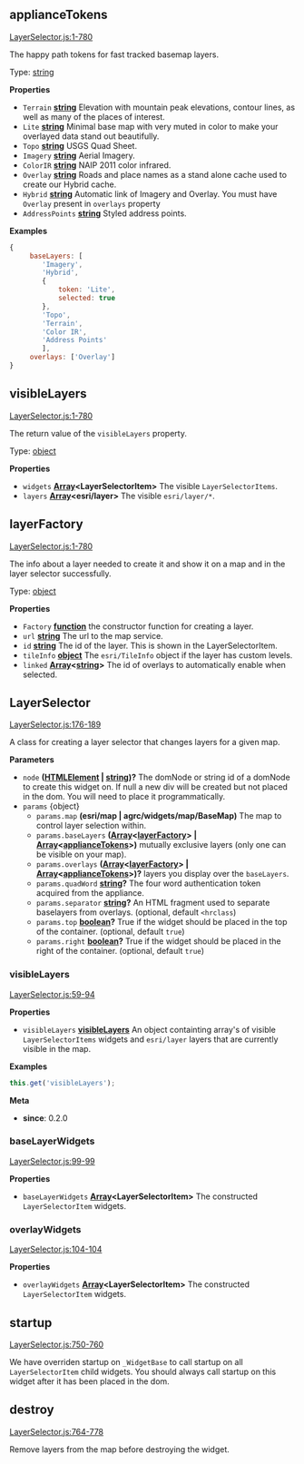 <!-- Generated by documentation.js. Update this documentation by updating the source code. -->

## applianceTokens

[LayerSelector.js:1-780](https://github.com/agrc-widgets/layer-selector/blob/0e01ec325735468277efbb049ce189ab83e25c5f/LayerSelector.js#L1-L780 "Source code on GitHub")

The happy path tokens for fast tracked basemap layers.

Type: [string](https://developer.mozilla.org/en-US/docs/Web/JavaScript/Reference/Global_Objects/String)

**Properties**

-   `Terrain` **[string](https://developer.mozilla.org/en-US/docs/Web/JavaScript/Reference/Global_Objects/String)** Elevation with mountain peak elevations, contour lines,
    as well as many of the places of interest.
-   `Lite` **[string](https://developer.mozilla.org/en-US/docs/Web/JavaScript/Reference/Global_Objects/String)** Minimal base map with very muted in color to make your overlayed data stand out beautifully.
-   `Topo` **[string](https://developer.mozilla.org/en-US/docs/Web/JavaScript/Reference/Global_Objects/String)** USGS Quad Sheet.
-   `Imagery` **[string](https://developer.mozilla.org/en-US/docs/Web/JavaScript/Reference/Global_Objects/String)** Aerial Imagery.
-   `ColorIR` **[string](https://developer.mozilla.org/en-US/docs/Web/JavaScript/Reference/Global_Objects/String)** NAIP 2011 color infrared.
-   `Overlay` **[string](https://developer.mozilla.org/en-US/docs/Web/JavaScript/Reference/Global_Objects/String)** Roads and place names as a stand alone cache used to create our Hybrid cache.
-   `Hybrid` **[string](https://developer.mozilla.org/en-US/docs/Web/JavaScript/Reference/Global_Objects/String)** Automatic link of Imagery and Overlay. You must have `Overlay` present in `overlays` property
-   `AddressPoints` **[string](https://developer.mozilla.org/en-US/docs/Web/JavaScript/Reference/Global_Objects/String)** Styled address points.

**Examples**

```javascript
{
     baseLayers: [
        'Imagery',
        'Hybrid',
        {
            token: 'Lite',
            selected: true
        },
        'Topo',
        'Terrain',
        'Color IR',
        'Address Points'
        ],
     overlays: ['Overlay']
}
```

## visibleLayers

[LayerSelector.js:1-780](https://github.com/agrc-widgets/layer-selector/blob/0e01ec325735468277efbb049ce189ab83e25c5f/LayerSelector.js#L1-L780 "Source code on GitHub")

The return value of the `visibleLayers` property.

Type: [object](https://developer.mozilla.org/en-US/docs/Web/JavaScript/Reference/Global_Objects/Object)

**Properties**

-   `widgets` **[Array](https://developer.mozilla.org/en-US/docs/Web/JavaScript/Reference/Global_Objects/Array)&lt;LayerSelectorItem>** The visible `LayerSelectorItems`.
-   `layers` **[Array](https://developer.mozilla.org/en-US/docs/Web/JavaScript/Reference/Global_Objects/Array)&lt;esri/layer>** The visible `esri/layer/*`.

## layerFactory

[LayerSelector.js:1-780](https://github.com/agrc-widgets/layer-selector/blob/0e01ec325735468277efbb049ce189ab83e25c5f/LayerSelector.js#L1-L780 "Source code on GitHub")

The info about a layer needed to create it and show it on a map and in the layer selector successfully.

Type: [object](https://developer.mozilla.org/en-US/docs/Web/JavaScript/Reference/Global_Objects/Object)

**Properties**

-   `Factory` **[function](https://developer.mozilla.org/en-US/docs/Web/JavaScript/Reference/Statements/function)** the constructor function for creating a layer.
-   `url` **[string](https://developer.mozilla.org/en-US/docs/Web/JavaScript/Reference/Global_Objects/String)** The url to the map service.
-   `id` **[string](https://developer.mozilla.org/en-US/docs/Web/JavaScript/Reference/Global_Objects/String)** The id of the layer. This is shown in the LayerSelectorItem.
-   `tileInfo` **[object](https://developer.mozilla.org/en-US/docs/Web/JavaScript/Reference/Global_Objects/Object)** The `esri/TileInfo` object if the layer has custom levels.
-   `linked` **[Array](https://developer.mozilla.org/en-US/docs/Web/JavaScript/Reference/Global_Objects/Array)&lt;[string](https://developer.mozilla.org/en-US/docs/Web/JavaScript/Reference/Global_Objects/String)>** The id of overlays to automatically enable when selected.

## LayerSelector

[LayerSelector.js:176-189](https://github.com/agrc-widgets/layer-selector/blob/0e01ec325735468277efbb049ce189ab83e25c5f/LayerSelector.js#L176-L189 "Source code on GitHub")

A class for creating a layer selector that changes layers for a given map.

**Parameters**

-   `node` **([HTMLElement](https://developer.mozilla.org/en-US/docs/Web/HTML/Element) \| [string](https://developer.mozilla.org/en-US/docs/Web/JavaScript/Reference/Global_Objects/String))?** The domNode or string id of a domNode to create this widget on. If null
    a new div will be created but not placed in the dom. You will need to place it programmatically.
-   `params`  {object}
    -   `params.map` **(esri/map | agrc/widgets/map/BaseMap)** The map to control layer selection within.
    -   `params.baseLayers` **([Array](https://developer.mozilla.org/en-US/docs/Web/JavaScript/Reference/Global_Objects/Array)&lt;[layerFactory](#layerfactory)> | [Array](https://developer.mozilla.org/en-US/docs/Web/JavaScript/Reference/Global_Objects/Array)&lt;[applianceTokens](#appliancetokens)>)** mutually exclusive layers
        (only one can be visible on your map).
    -   `params.overlays` **([Array](https://developer.mozilla.org/en-US/docs/Web/JavaScript/Reference/Global_Objects/Array)&lt;[layerFactory](#layerfactory)> | [Array](https://developer.mozilla.org/en-US/docs/Web/JavaScript/Reference/Global_Objects/Array)&lt;[applianceTokens](#appliancetokens)>)?** layers you display over the `baseLayers`.
    -   `params.quadWord` **[string](https://developer.mozilla.org/en-US/docs/Web/JavaScript/Reference/Global_Objects/String)?** The four word authentication token acquired from the appliance.
    -   `params.separator` **[string](https://developer.mozilla.org/en-US/docs/Web/JavaScript/Reference/Global_Objects/String)?** An HTML fragment used to
        separate baselayers from overlays. (optional, default `<hrclass`)
    -   `params.top` **[boolean](https://developer.mozilla.org/en-US/docs/Web/JavaScript/Reference/Global_Objects/Boolean)?** True if the widget should be placed in the top of the container. (optional, default `true`)
    -   `params.right` **[boolean](https://developer.mozilla.org/en-US/docs/Web/JavaScript/Reference/Global_Objects/Boolean)?** True if the widget should be placed in the right of the container. (optional, default `true`)

### visibleLayers

[LayerSelector.js:59-94](https://github.com/agrc-widgets/layer-selector/blob/0e01ec325735468277efbb049ce189ab83e25c5f/LayerSelector.js#L59-L94 "Source code on GitHub")

**Properties**

-   `visibleLayers` **[visibleLayers](#visiblelayers)** An object containting array's of visible `LayerSelectorItems` widgets
    and `esri/layer` layers that are currently visible in the map.

**Examples**

```javascript
this.get('visibleLayers');
```

**Meta**

-   **since**: 0.2.0

### baseLayerWidgets

[LayerSelector.js:99-99](https://github.com/agrc-widgets/layer-selector/blob/0e01ec325735468277efbb049ce189ab83e25c5f/LayerSelector.js#L99-L99 "Source code on GitHub")

**Properties**

-   `baseLayerWidgets` **[Array](https://developer.mozilla.org/en-US/docs/Web/JavaScript/Reference/Global_Objects/Array)&lt;LayerSelectorItem>** The constructed `LayerSelectorItem` widgets.

### overlayWidgets

[LayerSelector.js:104-104](https://github.com/agrc-widgets/layer-selector/blob/0e01ec325735468277efbb049ce189ab83e25c5f/LayerSelector.js#L104-L104 "Source code on GitHub")

**Properties**

-   `overlayWidgets` **[Array](https://developer.mozilla.org/en-US/docs/Web/JavaScript/Reference/Global_Objects/Array)&lt;LayerSelectorItem>** The constructed `LayerSelectorItem` widgets.

## startup

[LayerSelector.js:750-760](https://github.com/agrc-widgets/layer-selector/blob/0e01ec325735468277efbb049ce189ab83e25c5f/LayerSelector.js#L750-L760 "Source code on GitHub")

We have overriden startup on `_WidgetBase` to call startup on all `LayerSelectorItem` child widgets.
You should always call startup on this widget after it has been placed in the dom.

## destroy

[LayerSelector.js:764-778](https://github.com/agrc-widgets/layer-selector/blob/0e01ec325735468277efbb049ce189ab83e25c5f/LayerSelector.js#L764-L778 "Source code on GitHub")

Remove layers from the map before destroying the widget.
